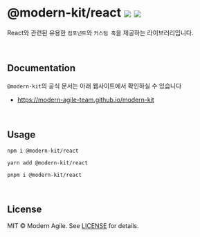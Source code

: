 # @modern-kit/react <a href="https://www.npmjs.com/package/@modern-kit/react" target="_blank"><img align="center" src="https://img.shields.io/npm/v/@modern-kit/react.svg" /></a> <a href="https://bundlephobia.com/package/@modern-kit/react" target="_blank"><img align="center" src="https://img.shields.io/bundlephobia/minzip/@modern-kit/react/latest"></a>

React와 관련된 유용한 `컴포넌트`와 `커스텀 훅`을 제공하는 라이브러리입니다.

<br />

## Documentation
`@modern-kit`의 공식 문서는 아래 웹사이트에서 확인하실 수 있습니다
- <a href="https://modern-agile-team.github.io/modern-kit" target="_blank">https://modern-agile-team.github.io/modern-kit</a>

<br />

## Usage
```shell
npm i @modern-kit/react
```

```shell
yarn add @modern-kit/react
```

```shell
pnpm i @modern-kit/react
```

<br />

## License
MIT © Modern Agile. See [LICENSE](../../LICENSE) for details.

<br />
